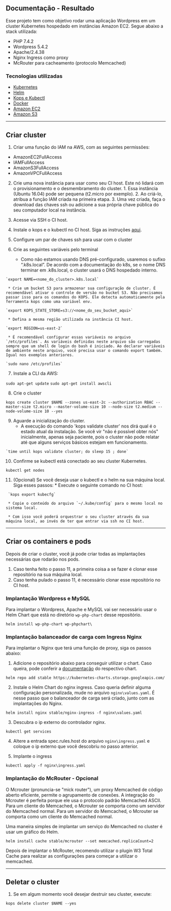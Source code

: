 ## Documentação - Resultado
Esse projeto tem como objetivo rodar uma aplicação Wordpress em um cluster Kubernetes hospedado em instâncias Amazon EC2. Segue abaixo a stack utilizada:
  
  * PHP 7.4.2
  * Wordpress 5.4.2
  * Apache/2.4.38
  * Nginx Ingress como proxy
  * McRouter para cacheamento (protocolo Memcached)

### Tecnologias utilizadas

  - [Kubernetes](https://kubernetes.io/)
  - [Helm](https://helm.sh/docs/intro/install/)
  - [Kops e Kubectl](https://github.com/kubernetes/kops/blob/master/docs/install.md)
  - [Docker](https://www.docker.com/)
  - [Amazon EC2](https://aws.amazon.com/pt/ec2/)
  - [Amazon S3](https://aws.amazon.com/pt/s3/)

---

## Criar cluster

  1. Criar uma função do IAM na AWS, com as seguintes permissões:

  * AmazonEC2FullAccess
  * IAMFullAccess
  * AmazonS3FullAccess
  * AmazonVPCFullAccess

  2. Crie uma nova instância para usar como seu CI host. Este nó lidará com o provisionamento e o desmembramento do cluster.
    1. Essa instância (Ubuntu 16.04) pode ser pequena (t2.micro por exemplo).
    2. Ao criá-lo, atribua a função IAM criada na primeira etapa.
    3. Uma vez criada, faça o download das chaves ssh ou adicione a sua própria chave pública do seu computador local na instância.
  
  3. Acesse via SSH o CI host.
  4. Instale o kops e o kubectl no CI host. Siga as instruções [aqui](https://github.com/kubernetes/kops/blob/master/docs/install.md).
  5. Configure um par de chaves ssh para usar com o cluster
  6. Crie as seguintes variáveis pelo terminal
     * Como não estamos usando DNS pré-configurado, usaremos o sufixo “.k8s.local”. De acordo com a documentação do k8s, se o nome DNS terminar em .k8s.local, o cluster usará o DNS hospedado interno.
     
    `export NAME=<nome_do_cluster>.k8s.local`
     
     * Crie um bucket S3 para armazenar sua configuração de cluster. É recomendável ativar o controle de versão no bucket S3. Não precisamos passar isso para os comandos do KOPS. Ele detecta automaticamente pela ferramenta kops como uma variável env.
     
    `export KOPS_STATE_STORE=s3://<nome_do_seu_bucket_aqui>`
     
     * Defina a mesma região utilizada na instância CI host. 
     
    `export REGION=us-east-2`
     
     * É recomendável configurar essas variáveis no arquivo `/etc/profiles`. As variáveis definidas neste arquivo são carregadas sempre que um shell de login do bash é iniciado. Ao declarar variáveis de ambiente neste arquivo, você precisa usar o comando export também. Igual nos exemplos anteriores.
     
    `sudo nano /etc/profiles`
  
  7. Instale a CLI da AWS:

  `sudo apt-get update`
  `sudo apt-get install awscli`

  8. Crie o cluster

  `kops create cluster $NAME --zones us-east-2c --authorization RBAC --master-size t2.micro --master-volume-size 10 --node-size t2.medium --node-volume-size 10 --yes`

  9. Aguarde a inicialização do cluster.
     * A execução do comando 'kops validate cluster' nos dirá qual é o estado atual da instalação. Se você vir "não é possível obter nós" inicialmente, apenas seja paciente, pois o cluster não pode relatar até que alguns serviços básicos estejam em funcionamento.

    `time until kops validate cluster; do sleep 15 ; done`
    
  10. Confirme se kubectl está conectado ao seu cluster Kubernetes.

  `kubectl get nodes`

  11. (Opcional) Se você deseja usar o kubectl e o helm na sua máquina local. Siga esses passos:
     * Execute o seguinte comando no CI host:
  
     `kops export kubecfg`

     * Copie o conteúdo do arquivo `~/.kube/config` para o mesmo local no sistema local.

     * Com isso você poderá orquestrar o seu cluster através da sua máquina local, ao invés de ter que entrar via ssh no CI host.


---

## Criar os containers e pods
Depois de criar o cluster, você já pode criar todas as implantações necessárias que rodarão nos pods.
  1. Caso tenha feito o passo 11, a primeira coisa a se fazer é clonar esse repositório na sua máquina local.
  2. Caso tenha pulado o passo 11, é necessário clonar esse repositório no CI host.


### Implantação Wordpress e MySQL
Para implantar o Wordpress, Apache e MySQL vai ser necessário usar o Helm Chart que está no diretório `wp-php-chart` desse repositório.

`helm install wp-php-chart wp-phpchart\`


### Implantação balanceador de carga com Ingress Nginx
Para implantar o Nginx que terá uma função de proxy, siga os passos abaixo:
  1. Adicione o repositório abaixo para conseguir utilizar o chart. Caso queira, pode conferir a [documentação](https://hub.kubeapps.com/charts/stable/nginx-ingress) do respectivo chart.
  
  `helm repo add stable https://kubernetes-charts.storage.googleapis.com/`

  2. Instale o Helm Chart do nginx ingress. Caso queria definir alguma configuração personalizada, mude no arquivo `nginx\values.yaml`. É nesse passo que o balanceador de carga será criado, junto com as implantações do Nginx.

  `helm install nginx stable/nginx-ingress -f nginx\values.yaml`

  3. Descubra o ip externo do controlador nginx.

  `kubectl get services`

  4. Altere a entrada spec.rules.host do arquivo `nginx\ingress.yaml` e coloque o ip externo que você descobriu no passo anterior.

  5. Implante o ingress

  `kubectl apply -f nginx\ingress.yaml`

    
### Implantação do McRouter - Opcional
O Mcrouter (pronuncia-se "mick router"), um proxy Memcached de código aberto eficiente, permite o agrupamento de conexões. A integração do Mcrouter é perfeita porque ele usa o protocolo padrão Memcached ASCII. Para um cliente do Memcached, o Mcrouter se comporta como um servidor do Memcached normal. Para um servidor do Memcached, o Mcrouter se comporta como um cliente do Memcached normal.

Uma maneira simples de implantar um serviço do Memcached no cluster é usar um gráfico do Helm. 

`helm install cache stable/mcrouter --set memcached.replicaCount=2`

Depois de implantar o McRouter, recomendo utilizar o plugin W3 Total Cache para realizar as configurações para começar a utilizar o memcached.

---

## Deletar o cluster
1. Se em algum momento você desejar destruir seu cluster, execute:

`kops delete cluster $NAME --yes`
